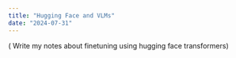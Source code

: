 ```yaml
---
title: "Hugging Face and VLMs"
date: "2024-07-31"
---
```


( Write my notes about finetuning using hugging face transformers)
